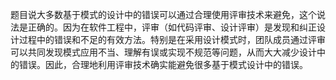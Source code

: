题目说大多数基于模式的设计中的错误可以通过合理使用评审技术来避免，这个说法是正确的。因为在软件工程中，评审（如代码评审、设计评审）是发现和纠正设计过程中的错误和不足的有效方法。特别是在采用设计模式时，团队成员通过评审可以共同发现模式应用不当、理解有误或实现不规范等问题，从而大大减少设计中的错误。因此，合理地利用评审技术确实能避免很多基于模式设计中的错误。